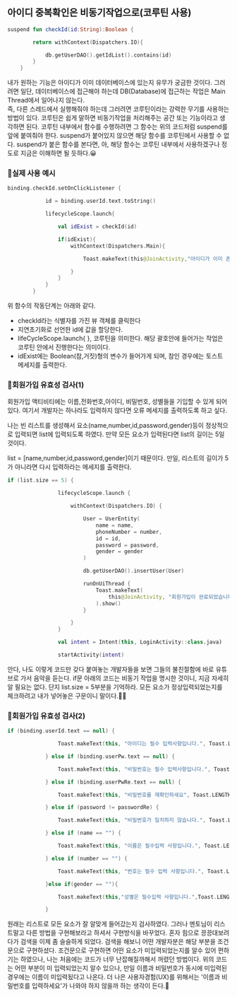 ## 아이디 중복확인은 비동기작업으로(코루틴 사용)

~~~kotlin
suspend fun checkId(id:String):Boolean {

        return withContext(Dispatchers.IO){

            db.getUserDAO().getIdList().contains(id)
        }
    }
~~~

<div>내가 원하는 기능은 아이디가 이미 데이터베이스에 있는지 유무가 궁금한 것이다. 그러려면 일단, 데이터베이스에 접근해야 하는데 DB(Database)에 접근하는 작업은 Main Thread에서 일어나지 않는다.</div>
즉, 다른 스레드에서 실행해줘야 하는데 그러려면 코루틴이라는 강력한 무기를 사용하는 방법이 있다. 코루틴은 쉽게 말하면 비동기작업을 처리해주는 공간 또는 기능이라고 생각하면 된다. 코루틴 내부에서 함수를 수행하려면 그 함수는 
위의 코드처럼 suspend를 앞에 붙여줘야 한다. suspend가 붙어있지 않으면 해당 함수를 코루틴에서 사용할 수 없다. suspend가 붙은 함수를 본다면, 아, 해당 함수는 코루틴 내부에서 사용하겠구나 정도로 지금은 이해하면 될 듯하다.😀


### 📌실제 사용 예시

~~~kotlin
binding.checkId.setOnClickListener {

            id = binding.userId.text.toString()

            lifecycleScope.launch{

                val idExist = checkId(id)

                if(idExist){
                    withContext(Dispatchers.Main){

                        Toast.makeText(this@JoinActivity,"아이디가 이미 존재합니다.",Toast.LENGTH_SHORT).show()

                    }
                }
            }
        }
~~~

위 함수의 작동단계는 아래와 같다.
* checkId라는 식별자를 가진 뷰 객체를 클릭한다
* 지연초기화로 선언한 id에 값을 할당한다.
* lifeCycleScope.launch{ }, 코루틴을 의미한다. 해당 괄호안에 들어가는 작업은 코루틴 안에서 진행한다는 의미이다.
* idExist에는 Boolean(참,거짓)형의 변수가 들어가게 되며, 참인 경우에는 토스트 메세지를 출력한다.


### 📌회원가입 유효성 검사(1)

회원가입 액티비티에는 이름,전화번호,아이디, 비밀번호, 성별들을 기입할 수 있게 되어있다. 여기서 개발자는 하나라도 입력하지 않다면 오류 메세지를 출력하도록 하고 싶다.

나는 빈 리스트를 생성해서 요소(name,number,id,password,gender)등이 정상적으로 입력되면 list에 입력되도록 하였다. 만약 모든 요소가 입력된다면 list의 길이는 5일 것이다.

list = [name,number,id,password,gender]이기 때문이다. 만일, 리스트의 길이가 5가 아니라면 다시 입력하라는 메세지를 출력한다.

~~~kotlin
if (list.size == 5) {

                lifecycleScope.launch {

                    withContext(Dispatchers.IO) {

                        User = UserEntity(
                            name = name,
                            phoneNumber = number,
                            id = id,
                            password = password,
                            gender = gender
                        )

                        db.getUserDAO().insertUser(User)

                        runOnUiThread {
                            Toast.makeText(
                                this@JoinActivity, "회원가입이 완료되었습니다.", Toast.LENGTH_SHORT
                            ).show()
                        }

                    }
                }

                val intent = Intent(this, LoginActivity::class.java)

                startActivity(intent)
~~~

안다, 나도 이렇게 코드만 갖다 붙여놓는 개발자들을 보면 그들의 불친절함에 바로 유튜브로 가서 음악을 듣는다. if문 아래의 코드는 비동기 작업을 명시한 것이니, 지금 자세히 알 필요는 없다. 단지 list.size = 5부분을 기억하라. 모든 요소가 정상입력되었는지를 체크하려고 내가 넣어놓은 구문이니 말이다.🧑‍💻

### 📌회원가입 유효성 검사(2)
~~~kotlin
if (binding.userId.text == null) {

                Toast.makeText(this, "아이디는 필수 입력사항입니다.", Toast.LENGTH_SHORT).show()

            } else if (binding.userPw.text == null) {

                Toast.makeText(this, "비밀번호는 필수 입력사항입니다.", Toast.LENGTH_SHORT).show()

            } else if (binding.userPwRe.text == null) {

                Toast.makeText(this, "비밀번호를 재확인하세요", Toast.LENGTH_SHORT).show()

            } else if (password != passwordRe) {

                Toast.makeText(this, "비밀번호가 일치하지 않습니다.", Toast.LENGTH_SHORT).show()

            } else if (name == "") {

                Toast.makeText(this, "이름은 필수입력 사항입니다.", Toast.LENGTH_SHORT).show()

            } else if (number == "") {

                Toast.makeText(this, "번호는 필수 입력 사항입니다.", Toast.LENGTH_SHORT).show()

            }else if(gender == ""){

                Toast.makeText(this,"성별은 필수입력 사항입니다.",Toast.LENGTH_SHORT).show()

            }
~~~
원래는 리스트로 모든 요소가 잘 알맞게 들어갔는지 검사하였다. 그러나 멘토님이 리스트말고 다른 방법을 구현해보라고 하셔서 구현방식을 바꾸었다.
혼자 힘으로 끙끙대보려다가 검색을 이제 좀 슬슬하게 되었다. 검색을 해보니 어떤 개발자분은 해당 부분을 조건문으로 구현하셨다. 조건문으로 구현하면 어떤 요소가 미입력되었는지를 알수 있어 편하기는 하였으나, 나는 처음에는 코드가 너무 난잡해질까해서 꺼렸던 방법이다.
위의 코드는 어떤 부분이 미 입력되었는지 알수 있으나, 만일 이름과 비밀번호가 동시에 미입력된 경우에는 이름이 미입력됬다고 나온다.
더 나은 사용자경험(UX)를 위해서는 '이름과 비밀번호를 입력하세요'가 나와야 하지 않을까 하는 생각이 든다.🤔
